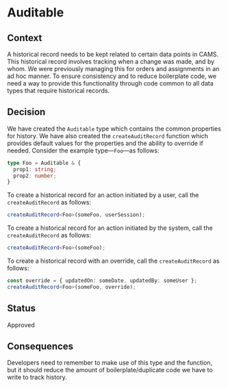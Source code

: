 # Auditable

## Context

A historical record needs to be kept related to certain data points in CAMS. This historical record involves tracking when a change was made, and by whom. We were previously managing this for orders and assignments in an ad hoc manner. To ensure consistency and to reduce boilerplate code, we need a way to provide this functionality through code common to all data types that require historical records.

## Decision

We have created the `Auditable` type which contains the common properties for history. We have also created the `createAuditRecord` function which provides default values for the properties and the ability to override if needed. Consider the example type—`Foo`—as follows:

```typescript
type Foo = Auditable & {
  prop1: string;
  prop2: number;
}
```

To create a historical record for an action initiated by a user, call the `createAuditRecord` as follows:

```typescript
createAuditRecord<Foo>(someFoo, userSession);
```

To create a historical record for an action initiated by the system, call the `createAuditRecord` as follows:

```typescript
createAuditRecord<Foo>(someFoo);
```

To create a historical record with an override, call the `createAuditRecord` as follows:

```typescript
const override = { updatedOn: someDate, updatedBy: someUser };
createAuditRecord<Foo>(someFoo, override);
```

## Status

Approved

## Consequences

Developers need to remember to make use of this type and the function, but it should reduce the amount of boilerplate/duplicate code we have to write to track history.

